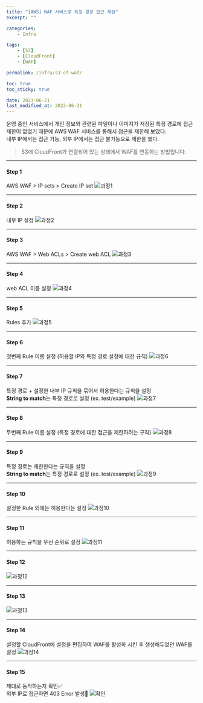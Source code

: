 ```yaml
---
title: "[AWS] WAF 서비스로 특정 경로 접근 제한"
excerpt: ""

categories:
    - Infra

tags:
    - [S3]
    - [CloudFront]
    - [WAF]

permalink: /infra/s3-cf-waf/

toc: true
toc_sticky: true

date: 2023-06-21
last_modified_at: 2023-06-21
---
```


운영 중인 서비스에서 개인 정보와 관련된 파일이나 이미지가 저장된 특정 경로에 접근 제한이 없었기 때문에 AWS WAF 서비스를 통해서 접근을 제한해 보았다.<br>
내부 IP에서는 접근 가능, 외부 IP에서는 접근 불가능으로 제한을 했다.

> S3에 CloudFront가 연결되어 있는 상태에서 WAF를 연동하는 방법입니다.

* * *

#### Step 1
AWS WAF > IP sets > Create IP set
![과정1](/assets/images/posts/s3-cf-waf/1.png "과정2")
* * *

#### Step 2
내부 IP 설정
![과정2](/assets/images/posts/s3-cf-waf/2.png "과정2")
* * *

#### Step 3
AWS WAF > Web ACLs > Create web ACL
![과정3](/assets/images/posts/s3-cf-waf/3.png "과정3")
* * *

#### Step 4
web ACL 이름 설정
![과정4](/assets/images/posts/s3-cf-waf/4.png "과정4")
* * *

#### Step 5
Rules 추가
![과정5](/assets/images/posts/s3-cf-waf/5.png "과정5")
* * *

#### Step 6
첫번째 Rule 이름 설정 (허용할 IP와 특정 경로 설정에 대한 규칙)
![과정6](/assets/images/posts/s3-cf-waf/6.png "과정6")
* * *

#### Step 7
특정 경로 + 설정한 내부 IP 규칙을 묶어서 허용한다는 규칙을 설정<br>
**String to match**는 특정 경로로 설정 (ex. test/example)
![과정7](/assets/images/posts/s3-cf-waf/7.png "과정7")
* * *

#### Step 8
두번째 Rule 이름 설정 (특정 경로에 대한 접근을 제한하려는 규칙)
![과정8](/assets/images/posts/s3-cf-waf/8.png "과정8")
* * *

#### Step 9
특정 경로는 제한한다는 규칙을 설정<br>
**String to match**는 특정 경로로 설정 (ex. test/example)
![과정9](/assets/images/posts/s3-cf-waf/9.png "과정9")
* * *

#### Step 10
설정한 Rule 외에는 허용한다는 설정
![과정10](/assets/images/posts/s3-cf-waf/10.png "과정10")
* * *

#### Step 11
허용하는 규칙을 우선 순위로 설정
![과정11](/assets/images/posts/s3-cf-waf/11.png "과정11")
* * *

#### Step 12
![과정12](/assets/images/posts/s3-cf-waf/12.png "과정12")
* * *

#### Step 13
![과정13](/assets/images/posts/s3-cf-waf/13.png "과정13")
* * *

#### Step 14
설정할 CloudFront에 설정을 편집하여 WAF를 활성화 시킨 후 생성해두었던 WAF를 설정
![과정14](/assets/images/posts/s3-cf-waf/14.png "과정14")
* * *

#### Step 15
제대로 동작하는지 확인✅<br>
외부 IP로 접근하면 403 Error 발생🚫
![확인](/assets/images/posts/s3-cf-waf/mobile.jpeg "확인")